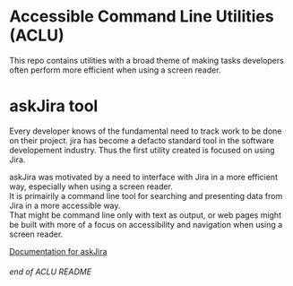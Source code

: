 # Accessible Command Line Utilities (ACLU) 

This repo contains utilities with a broad theme of making tasks developers often perform more efficient when using a screen reader.

#  askJira tool 

Every developer knows of the fundamental need to track work to be done on their project.  jira has become a defacto standard tool in the software developement industry.  Thus the first utility created is focused on using Jira. 

askJira was motivated by a need to interface with Jira in a more efficient way, especially when using a screen reader.  
It is primairily a command line tool for searching and presenting data from Jira in a more accessible way.  
That might be command line only with text as output, or web pages might be built with more of a focus on accessibility and navigation when using a screen reader. 

[Documentation for askJira](askJira/README.md)

###### end of ACLU README 